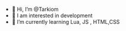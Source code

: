 - 👋 Hi, I’m @Tarkiom
- 👀 I am interested in development
- 🌱 I’m currently learning Lua, JS , HTML,CSS

<!---
Tarkiom/Tarkiom is a ✨ special ✨ repository because its `README.md` (this file) appears on your GitHub profile.
You can click the Preview link to take a look at your changes.
--->
